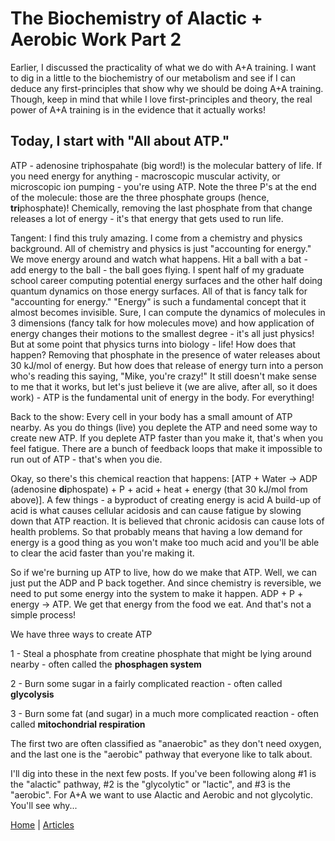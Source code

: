 # The Biochemistry of Alactic + Aerobic Work Part 2

Earlier, I discussed the practicality of what we do with A+A training. I want to dig in a little to the biochemistry of our metabolism and see if I can deduce any first-principles that show why we should be doing A+A training. Though, keep in mind that while I love first-principles and theory, the real power of A+A training is in the evidence that it actually works!

## Today, I start with "All about ATP."

ATP - adenosine triphospahate (big word!) is the molecular battery of life. If you need energy for anything - macroscopic muscular activity, or microscopic ion pumping - you're using ATP. Note the three P's at the end of the molecule: those are the three phosphate groups (hence, **tri**phosphate)! Chemically, removing the last phosphate from that change releases a lot of energy - it's that energy that gets used to run life.

Tangent: I find this truly amazing. I come from a chemistry and physics background. All of chemistry and physics is just "accounting for energy." We move energy around and watch what happens. Hit a ball with a bat - add energy to the ball - the ball goes flying. I spent half of my graduate school career computing potential energy surfaces and the other half doing quantum dynamics on those energy surfaces. All of that is fancy talk for "accounting for energy." "Energy" is such a fundamental concept that it almost becomes invisible. Sure, I can compute the dynamics of molecules in 3 dimensions (fancy talk for how molecules move) and how application of energy changes their motions to the smallest degree - it's all just physics! But at some point that physics turns into biology - life! How does that happen? Removing that phosphate in the presence of water releases about 30 kJ/mol of energy. But how does that release of energy turn into a person who's reading this saying, "Mike, you're crazy!" It still doesn't make sense to me that it works, but let's just believe it (we are alive, after all, so it does work) - ATP is the fundamental unit of energy in the body. For everything!

Back to the show: Every cell in your body has a small amount of ATP nearby. As you do things (live) you deplete the ATP and need some way to create new ATP. If you deplete ATP faster than you make it, that's when you feel fatigue. There are a bunch of feedback loops that make it impossible to run out of ATP - that's when you die.

Okay, so there's this chemical reaction that happens: [ATP + Water -> ADP (adenosine **di**phospate) + P + acid + heat + energy (that 30 kJ/mol from above)]. A few things - a byproduct of creating energy is acid A build-up of acid is what causes cellular acidosis and can cause fatigue by slowing down that ATP reaction. It is believed that chronic acidosis can cause lots of health problems. So that probably means that having a low demand for energy is a good thing as you won't make too much acid and you'll be able to clear the acid faster than you're making it.

So if we're burning up ATP to live, how do we make that ATP. Well, we can just put the ADP and P back together. And since chemistry is reversible, we need to put some energy into the system to make it happen. ADP + P + energy -> ATP. We get that energy from the food we eat. And that's not a simple process!

We have three ways to create ATP

1 - Steal a phosphate from creatine phosphate that might be lying around nearby - often called the **phosphagen system**

2 - Burn some sugar in a fairly complicated reaction - often called **glycolysis**

3 - Burn some fat (and sugar) in a much more complicated reaction - often called **mitochondrial respiration**

The first two are often classified as "anaerobic" as they don't need oxygen, and the last one is the "aerobic" pathway that everyone like to talk about.

I'll dig into these in the next few posts. If you've been following along #1 is the "alactic" pathway, #2 is the "glycolytic" or "lactic", and #3 is the "aerobic". For A+A we want to use Alactic and Aerobic and not glycolytic. You'll see why...

[Home](../index.md) | [Articles](../articles.md)